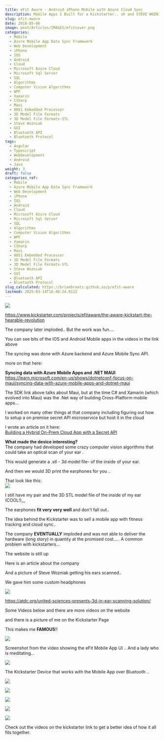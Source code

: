 ```yaml
---
title: eFit Aware - Android iPhone Mobile with Azure Cloud Sync
description: Mobile Apps I Built for a Kickstarter.. oh and STEVE WOZNIAK... ?!?!?!
slug: efit-aware
date: 2018-05-06
image: post/Articles/IMAGES/efitcover.png
categories:
  - Mobile
  - Azure Mobile App Data Sync Framework
  - Web Development
  - iPhone
  - IOS
  - Android
  - Cloud
  - Microsoft Azure Cloud
  - Microsoft Sql Server
  - SQL
  - Algorithms
  - Computer Vision Algorithms
  - WPF
  - Xamarin
  - CSharp
  - Maui
  - 8051 Embedded Processor
  - 3D Model File Formats
  - 3D Model File Formats-STL
  - Steve Wozniak
  - GUI
  - Bluetooth API
  - Bluetooth Protocol
tags:
  - Angular
  - Typescript
  - WebDevelopment
  - Android
  - Java
weight: 3
draft: false
categories_ref:
  - Mobile
  - Azure Mobile App Data Sync Framework
  - Web Development
  - iPhone
  - IOS
  - Android
  - Cloud
  - Microsoft Azure Cloud
  - Microsoft Sql Server
  - SQL
  - Algorithms
  - Computer Vision Algorithms
  - WPF
  - Xamarin
  - CSharp
  - Maui
  - 8051 Embedded Processor
  - 3D Model File Formats
  - 3D Model File Formats-STL
  - Steve Wozniak
  - GUI
  - Bluetooth API
  - Bluetooth Protocol
slug_calculated: https://brianbraatz.github.io/p/efit-aware
lastmod: 2025-03-14T16:40:24.011Z
---
```

![](/post/Articles/_EfitAware/Pasted%20image%2020250211070710.png)

<https://www.kickstarter.com/projects/efitaware/the-aware-kickstart-the-hearable-revolution>

The company later imploded.. But the work was fun....

You can see bits of the IOS and Android Mobile apps in the videos in the link above

The syncing was done with Azure backend and Azure Mobile Sync API.

more on that here:

**Syncing data with Azure Mobile Apps and .NET MAUI**\
https://learn.microsoft.com/en-us/shows/dotnetconf-focus-on-maui/syncing-data-with-azure-mobile-apps-and-dotnet-maui

The SDK link above talks about Maui, but at the time C# and Xamarin (which evolved into Maui) was the .Net way of building Cross-Platform mobile apps...

I worked on many other things at that company including figuring out how to  setup a on premise secret API microservice but host it in the cloud

I wrote an article on it here:\
[Building a Hybrid On-Prem Cloud App with a Secret API](/post/Articles/_new6/Building%20a%20Hybrid%20On-Prem%20Cloud%20App%20with%20a%20Secret%20API.md)

**What made the device interesting?**\
The company had developed some crazy computer vision algorithms that could take an optical scan of your ear .

This would generate a .stl - 3d model file- of the inside of your ear.

And then we would 3D print the earphones for you ..

That look like this:\
![](/post/Articles/_EfitAware/Pasted%20image%2020250211080325.png)

I still have my pair and the 3D STL model file of the inside of my ear (COOL!),,,

The earphones **fit very very well** and don't fall out..

The idea behind the Kickstarter was to sell a mobile app with fitness tracking and cloud sync..

The company **EVENTUALLY** imploded and was not able to deliver the hardware (long story) in quantity at the promised cost..... A common problem with kickstarters...

The website is still up

Here is an article about the company

And a picture of Steve Wozniak getting his ears scanned..

We gave him some custom headphones

![](/post/Articles/_EfitAware/Pasted%20image%2020250211075832.png)

https://atdc.org/united-sciences-presents-3d-in-ear-scanning-solution/

Some Videos below and there are more videos on the website

and there is a picture of me on the Kickstarter Page

This makes me **FAMOUS**!!

![](/post/Articles/_EfitAware/Pasted%20image%2020250211075523.png)

Screenshot from the video showing the eFit Mobile App UI .. And a lady who is meditating...

![](/post/Articles/_EfitAware/Pasted%20image%2020250211072255.png)

<!--
Relax.....
{{< video src="1940e1ad4b49eb9dea490da73220b993_h264_high.mp4" >}}
-->

<!-- width="600" 

![](post/Articles/_EfitAware/1940e1ad4b49eb9dea490da73220b993_h264_high.mp4)
-->

<!-- 
Focus....
![](post/Articles/_EfitAware/f219c212de14dd1d0eeccb415000aa2f_h264_high.mp4)




![](post/Articles/_EfitAware/video-657751-h264_high.mp4)
<https://www.kickstarter.com/projects/efitaware/the-aware-kickstart-the-hearable-revolution/rewards>



![](post/Articles/_EfitAware/Pasted%20image%2020250211070710.png)
-->

<!-- 
{{< youtube "pJNRrXJUbD4" >}}

<https://www.youtube.com/watch?v=pJNRrXJUbD4>
-->

The Kickstarter Device that works with the Mobile App over Bluetooth ..

![](/post/Articles/_EfitAware/Pasted%20image%2020250211071129.png)

![](/post/Articles/_EfitAware/Pasted%20image%2020250211070952.png)

![](/post/Articles/_EfitAware/Pasted%20image%2020250211071005.png)

![](/post/Articles/_EfitAware/Pasted%20image%2020250211071014.png)

![](/post/Articles/_EfitAware/Pasted%20image%2020250211071027.png)

Check out the videos on the kickstarter link to get a better idea of how it all fits together.
